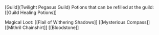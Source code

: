 [Guild](Twilight Pegasus Guild) Potions that can be refilled at the guild:
[[Guild Healing Potions]]

Magical Loot:
[[Flail of Withering Shadows]]
[[Mysterious Compass]]
[[Mithril Chainshirt]]
[[Bloodstone]]